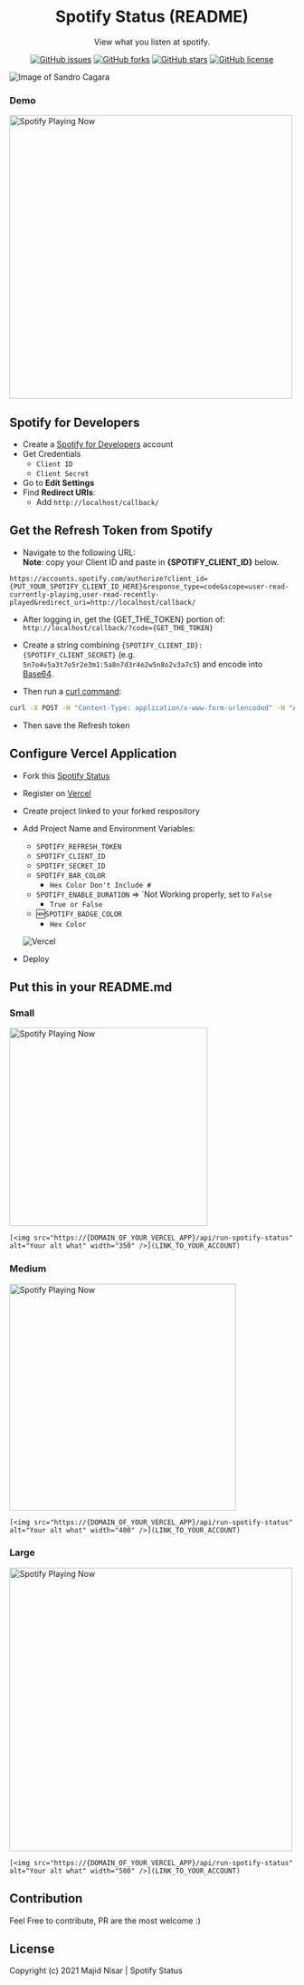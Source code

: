 <h1 align="center">Spotify Status (README)</h1>
<p align="center">View what you listen at spotify.</p>

<p align="center">
   <a href="https://github.com/majidnisar/Spotify-Status-Vercel/issues"><img alt="GitHub issues" src="https://img.shields.io/github/issues/majidnisar/Spotify-Status-Vercel"></a>
   <a href="https://github.com/majidnisar/Spotify-Status-Vercel/network"><img alt="GitHub forks" src="https://img.shields.io/github/forks/majidnisar/Spotify-Status-Vercel"></a>
   <a href="https://github.com/majidnisar/Spotify-Status-Vercel/stargazers"><img alt="GitHub stars" src="https://img.shields.io/github/stars/majidnisar/Spotify-Status-Vercel"></a>
   <a href="https://github.com/majidnisar/Spotify-Status-Vercel/blob/master/LICENSE"><img alt="GitHub license" src="https://img.shields.io/github/license/majidnisar/Spotify-Status-Vercel"></a>
<p align="center">

![Image of Sandro Cagara](https://i.ibb.co/Tmjxnhs/Spotify-Status-Vercel-v2.jpg)
<p align="center">
   <h3>Demo</h3>
   <img src="https://spotify-status-vercel.vercel.app/api/run-spotify-status" alt="Spotify Playing Now" width="500" />
<p align="center">

Spotify for Developers
-----

* Create a [Spotify for Developers](https://developer.spotify.com/dashboard/applications) account
* Get Credentials
    * `Client ID`
    * `Client Secret`
* Go to **Edit Settings**
* Find **Redirect URIs**:
    * Add `http://localhost/callback/`

Get the Refresh Token from Spotify
-----

* Navigate to the following URL:
  <br/>
  **Note**: copy your Client ID and paste in **{SPOTIFY_CLIENT_ID}** below.

```
https://accounts.spotify.com/authorize?client_id={PUT_YOUR_SPOTIFY_CLIENT_ID_HERE}&response_type=code&scope=user-read-currently-playing,user-read-recently-played&redirect_uri=http://localhost/callback/
```

* After logging in, get the {GET_THE_TOKEN} portion of: `http://localhost/callback/?code={GET_THE_TOKEN}`

* Create a string combining `{SPOTIFY_CLIENT_ID}:{SPOTIFY_CLIENT_SECRET}` (e.g. `5n7o4v5a3t7o5r2e3m1:5a8n7d3r4e2w5n8o2v3a7c5`) and encode into [Base64](https://www.base64encode.org/).

* Then run a [curl command](https://reqbin.com/curl):
```sh
curl -X POST -H "Content-Type: application/x-www-form-urlencoded" -H "Authorization: Basic {YOUR_BASE64}" -d "grant_type=authorization_code&redirect_uri=http://localhost/callback/&code={YOUR_TOKEN}" https://accounts.spotify.com/api/token
```

* Then save the Refresh token

Configure Vercel Application
------
* Fork this [Spotify Status](https://github.com/majidnisar/Spotify-Status-Vercel)

* Register on [Vercel](https://vercel.com/)

* Create project linked to your forked respository
  
  

* Add Project Name and Environment Variables:
  - `SPOTIFY_REFRESH_TOKEN`
  - `SPOTIFY_CLIENT_ID`
  - `SPOTIFY_SECRET_ID`
  - `SPOTIFY_BAR_COLOR` 
     - `Hex Color Don't Include #`
  - `SPOTIFY_ENABLE_DURATION` => `Not Working properly, set to ```False```
     - `True or False`
  - 🆕`SPOTIFY_BADGE_COLOR`
    - `Hex Color`
        
  ![Vercel](https://i.ibb.co/vv5z4yP/Untitled.png)
  
 * Deploy

Put this in your README.md
------
<h3>Small</h3>

<img src="https://spotify-status-vercel.vercel.app/api/run-spotify-status" alt="Spotify Playing Now" width="350" />

``` 
[<img src="https://{DOMAIN_OF_YOUR_VERCEL_APP}/api/run-spotify-status" alt="Your alt what" width="350" />](LINK_TO_YOUR_ACCOUNT)
```

<h3>Medium</h3>

<img src="https://spotify-status-vercel.vercel.app/api/run-spotify-status" alt="Spotify Playing Now" width="400" />

``` 
[<img src="https://{DOMAIN_OF_YOUR_VERCEL_APP}/api/run-spotify-status" alt="Your alt what" width="400" />](LINK_TO_YOUR_ACCOUNT)
```

<h3>Large</h3>

<img src="https://spotify-status-vercel.vercel.app/api/run-spotify-status" alt="Spotify Playing Now" width="500" />

``` 
[<img src="https://{DOMAIN_OF_YOUR_VERCEL_APP}/api/run-spotify-status" alt="Your alt what" width="500" />](LINK_TO_YOUR_ACCOUNT)
```
Contribution
------
Feel Free to contribute, PR are the most welcome :)

License
------
Copyright (c) 2021 Majid Nisar | Spotify Status
